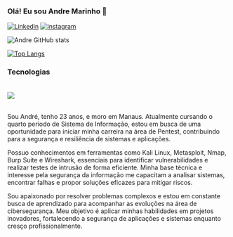 
### Olá! Eu sou Andre Marinho 👋

[![Linkedin](https://img.shields.io/badge/LinkedIn-0077B5?style=for-the-badge&logo=linkedin&logoColor=white)](https://www.linkedin.com/in/andré-marinho-4a30a7219/)
[![instagram](https://img.shields.io/badge/Instagram-E4405F?style=for-the-badge&logo=instagram&logoColor=white)](https://www.instagram.com/envysz_/)

![Andre GitHub stats](https://github-readme-stats.vercel.app/api?username=iEnVyS&show_icons=true&theme=highcontrast)

[![Top Langs](https://github-readme-stats.vercel.app/api/top-langs/?username=iEnVyS&layout=compact)](https://github.com/anuraghazra/github-readme-stats)

### Tecnologias 

<div style="display: inline_block"><br/>
  <img align="center" alt"html5" src="https://img.shields.io/badge/JavaScript-F7DF1E?style=for-the-badge&logo=javascript&logoColor=black" />
  <img align="center" alt"https://img.shields.io/badge/HTML5-E34F26?style=for-the-badge&logo=html5&logoColor=white" />
  <br><br>
  <div/>
  
Sou André, tenho 23 anos, e moro em Manaus. Atualmente cursando o quarto período de Sistema de Informação, estou em busca de uma oportunidade para iniciar minha carreira na área de Pentest, contribuindo para a segurança e resiliência de sistemas e aplicações.

Possuo conhecimentos em ferramentas como Kali Linux, Metasploit, Nmap, Burp Suite e Wireshark, essenciais para identificar vulnerabilidades e realizar testes de intrusão de forma eficiente. Minha base técnica e interesse pela segurança da informação me capacitam a analisar sistemas, encontrar falhas e propor soluções eficazes para mitigar riscos.

Sou apaixonado por resolver problemas complexos e estou em constante busca de aprendizado para acompanhar as evoluções na área de cibersegurança. Meu objetivo é aplicar minhas habilidades em projetos inovadores, fortalecendo a segurança de aplicações e sistemas enquanto cresço profissionalmente.

